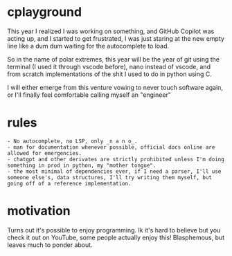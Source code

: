 # cplayground
This year I realized I was working on something, and GitHub Copilot was acting up, and I started to get frustrated, I was just staring at the new empty line like a dum dum waiting for the autocomplete to load.

So in the name of polar extremes, this year will be the year of git using the terminal (I used it through vscode before), nano instead of vscode, and from scratch implementations of the shit I used to do in python using C.

I will either emerge from this venture vowing to never touch software again, or I'll finally feel comfortable calling myself an "engineer"

# rules
	- No autocomplete, no LSP, only _n a n o_.
	- man for documentation whenever possible, official docs online are allowed for emergencies.
	- chatgpt and other derivates are strictly prohibited unless I'm doing something in prod in python, my "mother tongue".
	- the most minimal of dependencies ever, if I need a parser, I'll use someone else's, data structures, I'll try writing them myself, but going off of a reference implementation.

# motivation
Turns out it's possible to enjoy programming. Ik it's hard to believe but you check it out on YouTube, some people actually enjoy this! Blasphemous, but leaves much to ponder about.
